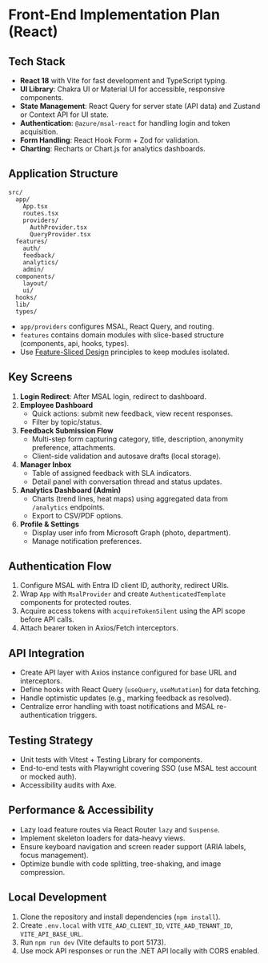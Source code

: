 # Front-End Implementation Plan (React)

## Tech Stack

- **React 18** with Vite for fast development and TypeScript typing.
- **UI Library**: Chakra UI or Material UI for accessible, responsive components.
- **State Management**: React Query for server state (API data) and Zustand or Context API for UI state.
- **Authentication**: `@azure/msal-react` for handling login and token acquisition.
- **Form Handling**: React Hook Form + Zod for validation.
- **Charting**: Recharts or Chart.js for analytics dashboards.

## Application Structure

```
src/
  app/
    App.tsx
    routes.tsx
    providers/
      AuthProvider.tsx
      QueryProvider.tsx
  features/
    auth/
    feedback/
    analytics/
    admin/
  components/
    layout/
    ui/
  hooks/
  lib/
  types/
```

- `app/providers` configures MSAL, React Query, and routing.
- `features` contains domain modules with slice-based structure (components, api, hooks, types).
- Use [Feature-Sliced Design](https://feature-sliced.design/) principles to keep modules isolated.

## Key Screens

1. **Login Redirect**: After MSAL login, redirect to dashboard.
2. **Employee Dashboard**
   - Quick actions: submit new feedback, view recent responses.
   - Filter by topic/status.
3. **Feedback Submission Flow**
   - Multi-step form capturing category, title, description, anonymity preference, attachments.
   - Client-side validation and autosave drafts (local storage).
4. **Manager Inbox**
   - Table of assigned feedback with SLA indicators.
   - Detail panel with conversation thread and status updates.
5. **Analytics Dashboard (Admin)**
   - Charts (trend lines, heat maps) using aggregated data from `/analytics` endpoints.
   - Export to CSV/PDF options.
6. **Profile & Settings**
   - Display user info from Microsoft Graph (photo, department).
   - Manage notification preferences.

## Authentication Flow

1. Configure MSAL with Entra ID client ID, authority, redirect URIs.
2. Wrap `App` with `MsalProvider` and create `AuthenticatedTemplate` components for protected routes.
3. Acquire access tokens with `acquireTokenSilent` using the API scope before API calls.
4. Attach bearer token in Axios/Fetch interceptors.

## API Integration

- Create API layer with Axios instance configured for base URL and interceptors.
- Define hooks with React Query (`useQuery`, `useMutation`) for data fetching.
- Handle optimistic updates (e.g., marking feedback as resolved).
- Centralize error handling with toast notifications and MSAL re-authentication triggers.

## Testing Strategy

- Unit tests with Vitest + Testing Library for components.
- End-to-end tests with Playwright covering SSO (use MSAL test account or mocked auth).
- Accessibility audits with Axe.

## Performance & Accessibility

- Lazy load feature routes via React Router `lazy` and `Suspense`.
- Implement skeleton loaders for data-heavy views.
- Ensure keyboard navigation and screen reader support (ARIA labels, focus management).
- Optimize bundle with code splitting, tree-shaking, and image compression.

## Local Development

1. Clone the repository and install dependencies (`npm install`).
2. Create `.env.local` with `VITE_AAD_CLIENT_ID`, `VITE_AAD_TENANT_ID`, `VITE_API_BASE_URL`.
3. Run `npm run dev` (Vite defaults to port 5173).
4. Use mock API responses or run the .NET API locally with CORS enabled.

